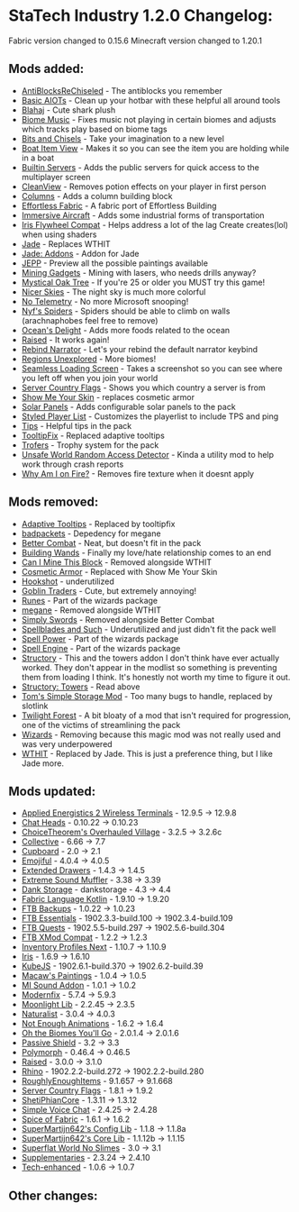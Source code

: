 # StaTech Industry 1.2.0 Changelog:

Fabric version changed to 0.15.6
Minecraft version changed to 1.20.1

## Mods added:
- [AntiBlocksReChiseled](https://www.curseforge.com/minecraft/mc-mods/antiblocksrechiseled) - The antiblocks you remember
- [Basic AIOTs](https://www.curseforge.com/minecraft/mc-mods/basic-aiots) - Clean up your hotbar with these helpful all around tools
- [Blahaj](https://www.curseforge.com/minecraft/mc-mods/blahaj-fabric) - Cute shark plush
- [Biome Music](https://www.curseforge.com/minecraft/mc-mods/biome-music) - Fixes music not playing in certain biomes and adjusts which tracks play based on biome tags
- [Bits and Chisels](https://www.curseforge.com/minecraft/mc-mods/bits-and-chisels) - Take your imagination to a new level
- [Boat Item View](https://www.curseforge.com/minecraft/mc-mods/boat-item-view) - Makes it so you can see the item you are holding while in a boat
- [Builtin Servers](https://www.curseforge.com/minecraft/mc-mods/builtin-servers) - Adds the public servers for quick access to the multiplayer screen
- [CleanView](https://www.curseforge.com/minecraft/mc-mods/cleanview-fabric) - Removes potion effects on your player in first person
- [Columns](https://www.curseforge.com/minecraft/mc-mods/columns) - Adds a column building block
- [Effortless Fabric](https://www.curseforge.com/minecraft/mc-mods/effortless-fabric) - A fabric port of Effortless Building
- [Immersive Aircraft](https://www.curseforge.com/minecraft/mc-mods/immersive-aircraft) - Adds some industrial forms of transportation
- [Iris Flywheel Compat](https://www.curseforge.com/minecraft/mc-mods/iris-flywheel-compat) - Helps address a lot of the lag Create creates(lol) when using shaders
- [Jade](https://www.curseforge.com/minecraft/mc-mods/jade) - Replaces WTHIT
- [Jade: Addons](https://www.curseforge.com/minecraft/mc-mods/jade-addons-fabric) - Addon for Jade
- [JEPP](https://www.curseforge.com/minecraft/mc-mods/jepp) - Preview all the possible paintings available
- [Mining Gadgets](https://www.curseforge.com/minecraft/mc-mods/mining-gadgets-fabric) - Mining with lasers, who needs drills anyway?
- [Mystical Oak Tree](https://www.curseforge.com/minecraft/mc-mods/mystical-oak-tree) - If you're 25 or older you MUST try this game!
- [Nicer Skies](https://www.curseforge.com/minecraft/mc-mods/nicer-skies) - The night sky is much more colorful
- [No Telemetry](https://www.curseforge.com/minecraft/mc-mods/no-telemetry) - No more Microsoft snooping!
- [Nyf's Spiders](https://www.curseforge.com/minecraft/mc-mods/nyfs-spiders) - Spiders should be able to climb on walls (arachnaphobes feel free to remove)
- [Ocean's Delight](https://www.curseforge.com/minecraft/mc-mods/oceans-delight) - Adds more foods related to the ocean
- [Raised](https://www.curseforge.com/minecraft/mc-mods/raised) - It works again!
- [Rebind Narrator](https://www.curseforge.com/minecraft/mc-mods/rebind-narrator) - Let's your rebind the default narrator keybind
- [Regions Unexplored](https://www.curseforge.com/minecraft/mc-mods/regions-unexplored) - More biomes!
- [Seamless Loading Screen](https://www.curseforge.com/minecraft/mc-mods/seamless-loading-screen) - Takes a screenshot so you can see where you left off when you join your world
- [Server Country Flags](https://www.curseforge.com/minecraft/mc-mods/server-country-flags) - Shows you which country a server is from
- [Show Me Your Skin](https://www.curseforge.com/minecraft/mc-mods/show-me-your-skin) - replaces cosmetic armor
- [Solar Panels](https://www.curseforge.com/minecraft/mc-mods/solar-panels) - Adds configurable solar panels to the pack
- [Styled Player List](https://www.curseforge.com/minecraft/mc-mods/styled-player-list) - Customizes the playerlist to include TPS and ping
- [Tips](https://www.curseforge.com/minecraft/mc-mods/tips) - Helpful tips in the pack
- [TooltipFix](https://www.curseforge.com/minecraft/mc-mods/tooltipfix) - Replaced adaptive tooltips
- [Trofers](https://www.curseforge.com/minecraft/mc-mods/trofers-fabric) - Trophy system for the pack
- [Unsafe World Random Access Detector](https://www.curseforge.com/minecraft/mc-mods/uwrad) - Kinda a utility mod to help work through crash reports
- [Why Am I on Fire?](https://www.curseforge.com/minecraft/mc-mods/why-am-i-on-fire) - Removes fire texture when it doesnt apply

## Mods removed:
- [Adaptive Tooltips](https://www.curseforge.com/minecraft/mc-mods/adaptive-tooltips) - Replaced by tooltipfix
- [badpackets](https://www.curseforge.com/minecraft/mc-mods/badpackets) - Depedency for megane
- [Better Combat](https://www.curseforge.com/minecraft/mc-mods/better-combat-by-daedelus) - Neat, but doesn't fit in the pack
- [Building Wands](https://www.curseforge.com/minecraft/mc-mods/building-wands) - Finally my love/hate relationship comes to an end
- [Can I Mine This Block](https://www.curseforge.com/minecraft/mc-mods/can-i-mine-this-block) - Removed alongside WTHIT
- [Cosmetic Armor](https://www.curseforge.com/minecraft/mc-mods/cosmetic-armor-fabric) - Replaced with Show Me Your Skin
- [Hookshot](https://www.curseforge.com/minecraft/mc-mods/hookshot) - underutilized
- [Goblin Traders](https://www.curseforge.com/minecraft/mc-mods/goblintraders-fabric) - Cute, but extremely annoying!
- [Runes](https://www.curseforge.com/minecraft/mc-mods/rune-crafting) - Part of the wizards package
- [megane](https://www.curseforge.com/minecraft/mc-mods/megane) - Removed alongside WTHIT
- [Simply Swords](https://www.curseforge.com/minecraft/mc-mods/simply-swords) - Removed alongside Better Combat
- [Spellblades and Such](https://www.curseforge.com/minecraft/mc-mods/spellblade-next) - Underutilized and just didn't fit the pack well
- [Spell Power](https://www.curseforge.com/minecraft/mc-mods/spell-power) - Part of the wizards package
- [Spell Engine](https://www.curseforge.com/minecraft/mc-mods/spell-engine) - Part of the wizards package
- [Structory](https://www.curseforge.com/minecraft/mc-mods/structory) - This and the towers addon I don't think have ever actually worked. They don't appear in the modlist so something is preventing them from loading I think. It's honestly not worth my time to figure it out.
- [Structory: Towers](https://www.curseforge.com/minecraft/mc-mods/structory-towers) - Read above
- [Tom's Simple Storage Mod](https://www.curseforge.com/minecraft/mc-mods/toms-storage-fabric) - Too many bugs to handle, replaced by slotlink
- [Twilight Forest](https://www.curseforge.com/minecraft/mc-mods/the-twilight-forest) - A bit bloaty of a mod that isn't required for progression, one of the victims of streamlining the pack
- [Wizards](https://www.curseforge.com/minecraft/mc-mods/wizards) - Removing because this magic mod was not really used and was very underpowered
- [WTHIT](https://www.curseforge.com/minecraft/mc-mods/wthit) - Replaced by Jade. This is just a preference thing, but I like Jade more.

## Mods updated:
- [Applied Energistics 2 Wireless Terminals](https://www.curseforge.com/minecraft/mc-mods/applied-energistics-2-wireless-terminals) - 12.9.5 -> 12.9.8
- [Chat Heads](https://www.curseforge.com/minecraft/mc-mods/chat-heads) - 0.10.22 -> 0.10.23
- [ChoiceTheorem's Overhauled Village](https://www.curseforge.com/minecraft/mc-mods/choicetheorems-overhauled-village) - 3.2.5 -> 3.2.6c
- [Collective](https://www.curseforge.com/minecraft/mc-mods/collective) - 6.66 -> 7.7
- [Cupboard](https://www.curseforge.com/minecraft/mc-mods/cupboard) - 2.0 -> 2.1
- [Emojiful](https://www.curseforge.com/minecraft/mc-mods/emojiful) - 4.0.4 -> 4.0.5
- [Extended Drawers](https://www.curseforge.com/minecraft/mc-mods/extended-drawers) - 1.4.3 -> 1.4.5
- [Extreme Sound Muffler](https://www.curseforge.com/minecraft/mc-mods/extreme-sound-muffler-fabric-official) - 3.38 -> 3.39
- [Dank Storage](https://www.curseforge.com/minecraft/mc-mods/dank-storage-fabric) - dankstorage - 4.3 -> 4.4
- [Fabric Language Kotlin](https://www.curseforge.com/minecraft/mc-mods/fabric-language-kotlin) - 1.9.10 -> 1.9.20
- [FTB Backups](https://www.curseforge.com/minecraft/mc-mods/ftb-backups-2) - 1.0.22 -> 1.0.23
- [FTB Essentials](https://www.curseforge.com/minecraft/mc-mods/ftb-essentials-forge) - 1902.3.3-build.100 -> 1902.3.4-build.109
- [FTB Quests](https://www.curseforge.com/minecraft/mc-mods/ftb-quests-fabric) - 1902.5.5-build.297 -> 1902.5.6-build.304
- [FTB XMod Compat](https://www.curseforge.com/minecraft/mc-mods/ftb-xmod-compat) - 1.2.2 -> 1.2.3
- [Inventory Profiles Next](https://www.curseforge.com/minecraft/mc-mods/inventory-profiles-next) - 1.10.7 -> 1.10.9
- [Iris](https://modrinth.com/mod/iris) - 1.6.9 -> 1.6.10
- [KubeJS](https://www.curseforge.com/minecraft/mc-mods/kubejs) - 1902.6.1-build.370 -> 1902.6.2-build.39
- [Macaw's Paintings](https://www.curseforge.com/minecraft/mc-mods/macaws-paintings) - 1.0.4 -> 1.0.5
- [MI Sound Addon](https://www.curseforge.com/minecraft/mc-mods/modern-industrialization-sound-addon) - 1.0.1 -> 1.0.2
- [Modernfix](https://www.curseforge.com/minecraft/mc-mods/modernfix) - 5.7.4 -> 5.9.3
- [Moonlight Lib](https://www.curseforge.com/minecraft/mc-mods/selene) - 2.2.45 -> 2.3.5
- [Naturalist](https://www.curseforge.com/minecraft/mc-mods/naturalist) - 3.0.4 -> 4.0.3
- [Not Enough Animations](https://www.curseforge.com/minecraft/mc-mods/not-enough-animations) - 1.6.2 -> 1.6.4
- [Oh the Biomes You'll Go](https://www.curseforge.com/minecraft/mc-mods/oh-the-biomes-youll-go-fabric) - 2.0.1.4 -> 2.0.1.6
- [Passive Shield](https://www.curseforge.com/minecraft/mc-mods/passive-shield) - 3.2 -> 3.3
- [Polymorph](https://www.curseforge.com/minecraft/mc-mods/polymorph) - 0.46.4 -> 0.46.5
- [Raised](https://www.curseforge.com/minecraft/mc-mods/raised) - 3.0.0 -> 3.1.0
- [Rhino](https://www.curseforge.com/minecraft/mc-mods/rhino) - 1902.2.2-build.272 -> 1902.2.2-build.280
- [RoughlyEnoughItems](https://www.curseforge.com/minecraft/mc-mods/roughly-enough-items) - 9.1.657 -> 9.1.668
- [Server Country Flags](https://www.curseforge.com/minecraft/mc-mods/server-country-flags) - 1.8.1 -> 1.9.2
- [ShetiPhianCore](https://www.curseforge.com/minecraft/mc-mods/shetiphiancore-fabric) - 1.3.11 -> 1.3.12
- [Simple Voice Chat](https://www.curseforge.com/minecraft/mc-mods/simple-voice-chat) - 2.4.25 -> 2.4.28
- [Spice of Fabric](https://www.curseforge.com/minecraft/mc-mods/spice-of-fabric) - 1.6.1 -> 1.6.2
- [SuperMartijn642's Config Lib](https://www.curseforge.com/minecraft/mc-mods/supermartijn642s-config-lib) - 1.1.8 -> 1.1.8a
- [SuperMartijn642's Core Lib](https://www.curseforge.com/minecraft/mc-mods/supermartijn642s-core-lib) - 1.1.12b -> 1.1.15
- [Superflat World No Slimes](https://www.curseforge.com/minecraft/mc-mods/superflat-world-no-slimes) - 3.0 -> 3.1
- [Supplementaries](https://www.curseforge.com/minecraft/mc-mods/supplementaries) - 2.3.24 -> 2.4.10
- [Tech-enhanced](https://www.curseforge.com/minecraft/mc-mods/tech-enhanced) - 1.0.6 -> 1.0.7

## Other changes: